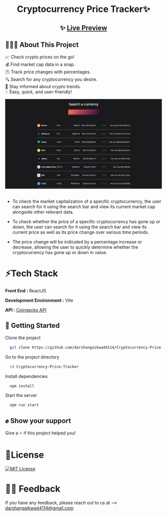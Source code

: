 <div align="center">

# Cryptocurrency Price Tracker✨

## ✨ [Live Preview](https://darshan-cryptocurrency-price-tracker.netlify.app/)

</div>

## 🤷🏼‍♂️ About This Project

📈 Check crypto prices on the go! <br>
💰 Find market cap data in a snap. <br>
🕒 Track price changes with percentages. <br>
🔍 Search for any cryptocurrency you desire. <br>
🚀 Stay informed about crypto trends. <br>
💡 Easy, quick, and user-friendly!

<div align='center'>
<img src='./src/home.png'/>
</div>

##

- To check the market capitalization of a specific cryptocurrency, the user can search for it using the search bar and view its current market cap alongside other relevant data.

- To check whether the price of a specific cryptocurrency has gone up or down, the user can search for it using the search bar and view its current price as well as its price change over various time periods.

- The price change will be indicated by a percentage increase or decrease, allowing the user to quickly determine whether the cryptocurrency has gone up or down in value.

# ⚡Tech Stack

**Front End :** ReactJS

**Development Environment :** Vite

**API :** [Coingecko API](https://www.coingecko.com/en/api)

## 🚀 Getting Started

Clone the project

```bash
  git clone https://github.com/darshangaikwad4114/Cryptocurrency-Price-Tracker.git
```

Go to the project directory

```bash
  cd Cryptocurrency-Price-Tracker
```

Install dependencies

```bash
  npm install
```

Start the server

```bash
  npm run start
```

## ✊ Show your support

Give a ⭐️ if this project helped you!

# 📝License

[![MIT License](https://img.shields.io/badge/License-MIT-green.svg)](https://github.com/darshangaikwad4114/Cryptocurrency-Price-Tracker/blob/main/LICENCE)

# 🙌🏻 Feedback

If you have any feedback, please reach out to us at --> darshangaikwad4114@gmail.com
